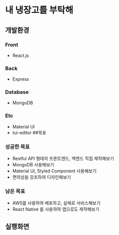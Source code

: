 # 내 냉장고를 부탁해

## 개발환경

### Front
- React.js

### Back
- Express

### Database
- MongoDB

### Etc
- Material UI
- tui-editor
##목표

### 성공한 목표
- Restful API 형태의 프론트엔드, 백엔드 직접 제작해보기
- MongoDB 사용해보기
- Material UI, Styled Component 사용해보기
- 편의성을 강조하여 디자인해보기

### 남은 목표
- AWS를 사용하여 배포하고, 실제로 서비스해보기
- React Native 를 사용하여 앱으로도 제작해보기

## 실행화면
